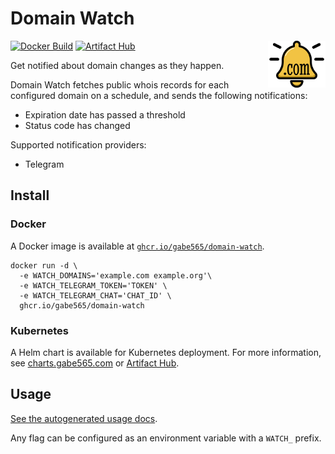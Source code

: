 # Domain Watch

<img src="./assets/icon.svg" alt="domain-watch Icon" width="92" align="right">

[![Docker Build](https://github.com/gabe565/domain-watch/actions/workflows/docker.yml/badge.svg)](https://github.com/gabe565/domain-watch/actions/workflows/docker.yml)
[![Artifact Hub](https://img.shields.io/endpoint?url=https://artifacthub.io/badge/repository/gabe565)](https://artifacthub.io/packages/helm/gabe565/domain-watch)

Get notified about domain changes as they happen.

Domain Watch fetches public whois records for each configured domain on a schedule,
and sends the following notifications:
- Expiration date has passed a threshold
- Status code has changed

Supported notification providers:
- Telegram

## Install

### Docker

A Docker image is available at
[`ghcr.io/gabe565/domain-watch`](https://ghcr.io/gabe565/domain-watch).

```shell
docker run -d \
  -e WATCH_DOMAINS='example.com example.org'\
  -e WATCH_TELEGRAM_TOKEN='TOKEN' \
  -e WATCH_TELEGRAM_CHAT='CHAT_ID' \
  ghcr.io/gabe565/domain-watch
```

### Kubernetes

A Helm chart is available for Kubernetes deployment.
For more information, see
[charts.gabe565.com](https://charts.gabe565.com/charts/domain-watch/) or
[Artifact Hub](https://artifacthub.io/packages/helm/gabe565/domain-watch).

## Usage

[See the autogenerated usage docs](./docs/domain-watch.md).

Any flag can be configured as an environment variable with a `WATCH_` prefix.
